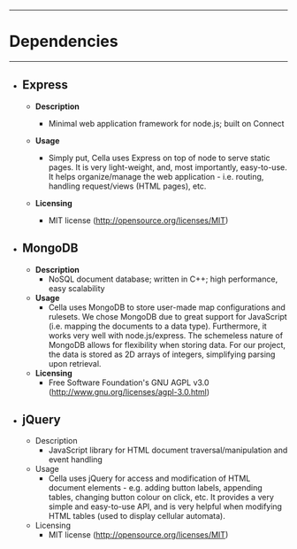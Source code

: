 ------------
# Dependencies
------------

* ## Express
	* **Description**
		* Minimal web application framework for node.js; built on Connect
	* **Usage**
		* Simply put, Cella uses Express on top of node to serve static pages. It is very light-weight, and, most importantly, easy-to-use. It helps organize/manage the web application - i.e. routing, handling request/views (HTML pages), etc.
	
	* **Licensing**
		* MIT license (http://opensource.org/licenses/MIT)

* ## MongoDB
	* **Description**
		* NoSQL document database; written in C++; high performance, easy scalability
	* **Usage**
		* Cella uses MongoDB to store user-made map configurations and rulesets. We chose MongoDB due to great support for JavaScript (i.e. mapping the documents to a data type). Furthermore, it works very well with node.js/express. The schemeless nature of MongoDB allows for flexibility when storing data. For our project, the data is stored as 2D arrays of integers, simplifying parsing upon retrieval. 
	* **Licensing**
		* Free Software Foundation's GNU AGPL v3.0 (http://www.gnu.org/licenses/agpl-3.0.html)

* ## jQuery
	* Description
		* JavaScript library for HTML document traversal/manipulation and event handling
	* Usage
		* Cella uses jQuery for access and modification of HTML document elements - e.g. adding button labels, appending tables, changing button colour on click, etc. It provides a very simple and easy-to-use API, and is very helpful when modifying HTML tables (used to display cellular automata).
	* Licensing
		* MIT license (http://opensource.org/licenses/MIT)
